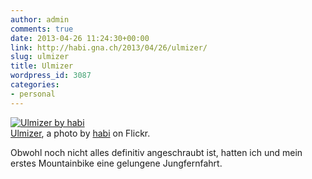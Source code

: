 ```yaml
---
author: admin
comments: true
date: 2013-04-26 11:24:30+00:00
link: http://habi.gna.ch/2013/04/26/ulmizer/
slug: ulmizer
title: Ulmizer
wordpress_id: 3087
categories:
- personal
---
```


[![Ulmizer by habi](http://farm9.staticflickr.com/8528/8680536559_8039940cfc.jpg)](http://www.flickr.com/photos/habi/8680536559/)  
[Ulmizer](http://www.flickr.com/photos/habi/8680536559/), a photo by [habi](http://www.flickr.com/photos/habi/) on Flickr.

Obwohl noch nicht alles definitiv angeschraubt ist, hatten ich und mein erstes Mountainbike eine gelungene Jungfernfahrt.

